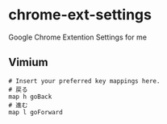 # chrome-ext-settings
Google Chrome Extention Settings for me

## Vimium

```
# Insert your preferred key mappings here.
# 戻る
map h goBack
# 進む
map l goForward
```
